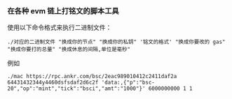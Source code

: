 ### 在各种 evm 链上打铭文的脚本工具
使用以下命令格式来执行二进制文件：

```shell
./对应的二进制文件 "换成你的节点" "换成你的私钥" '铭文的格式' "换成你要改的 gas" "换成你要打的总量" "换成休息的间隔,单位是毫秒"
```

例如
```shell
./mac https://rpc.ankr.com/bsc/2eac989010412c2411daf2a 64431432344y4460dsfsdaf2d6c2f 'data:,{"p":"bsc-20","op":"mint","tick":"bsci","amt":"1000"}' 6000000000 1 1

```